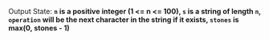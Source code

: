 Output State: **`n` is a positive integer (1 <= n <= 100), `s` is a string of length `n`, `operation` will be the next character in the string if it exists, `stones` is max(0, stones - 1)**